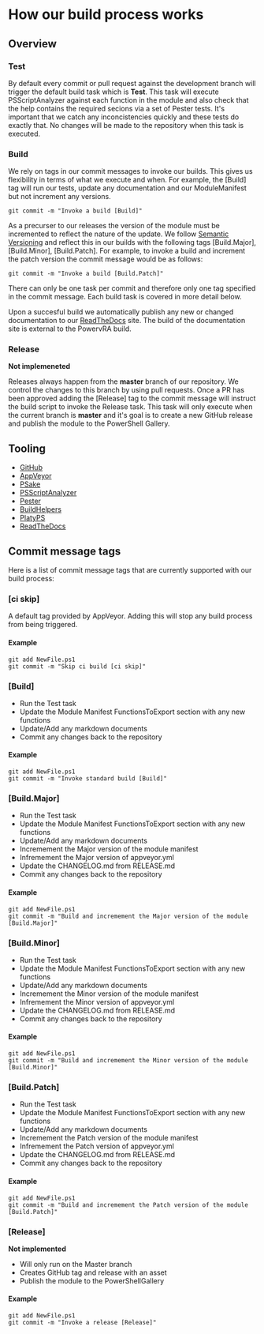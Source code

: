 # How our build process works

## Overview

### Test
By default every commit or pull request against the development branch will trigger the default build task which is **Test**. This task
will execute PSScriptAnalyzer against each function in the module and also check that the help contains the required secions via a set 
of Pester tests. It's important that we catch any inconcistencies quickly and these tests do exactly that. No changes will be made to 
the repository when this task is executed.

### Build
We rely on tags in our commit messages to invoke our builds. This gives us flexibility in terms of what we execute and when. For example, the
[Build] tag will run our tests, update any documentation and our ModuleManifest but not increment any versions. 

```
git commit -m "Invoke a build [Build]"
``` 

As a precurser to our releases the version of the module must be incremented to reflect the nature of the update. We follow [Semantic Versioning](http://semver.org/) and reflect
this in our builds with the following tags [Build.Major], [Build.Minor], [Build.Patch]. For example, to invoke a build and increment the patch version the commit message
would be as follows:

```
git commit -m "Invoke a build [Build.Patch]"
``` 

There can only be one task per commit and therefore only one tag specified in the commit message. Each build task is covered in more detail below.

Upon a succesful build we automatically publish any new or changed documentation to our [ReadTheDocs](https://powervra.readthedocs.io/en/latest/) site. The build of the
documentation site is external to the PowervRA build.

### Release

**Not implemeneted**

Releases always happen from the **master** branch of our repository. We control the changes to this branch by using pull requests. Once a PR has been approved adding the 
[Release] tag to the commit message will instruct the build script to invoke the Release task. This task will only execute when the current branch is **master** and it's goal
is to create a new GitHub release and publish the module to the PowerShell Gallery.

## Tooling

* [GitHub](https://github.com/jakkulabs/PowervRA)
* [AppVeyor](https://appveyor.com)
* [PSake](https://github.com/psake/psake)
* [PSScriptAnalyzer](https://github.com/PowerShell/PSScriptAnalyzer)
* [Pester](https://github.com/pester/Pester)
* [BuildHelpers](https://github.com/RamblingCookieMonster/BuildHelpers)
* [PlatyPS](https://github.com/PowerShell/platyPS)
* [ReadTheDocs](https://readthedocs.org/)

## Commit message tags

Here is a list of commit message tags that are currently supported with our build process:

### [ci skip]
A default tag provided by AppVeyor. Adding this will stop any build process from being triggered.

#### Example
```
git add NewFile.ps1
git commit -m "Skip ci build [ci skip]"
```

### [Build]

* Run the Test task
* Update the Module Manifest FunctionsToExport section with any new functions
* Update/Add any markdown documents
* Commit any changes back to the repository

#### Example
```
git add NewFile.ps1
git commit -m "Invoke standard build [Build]"
```

### [Build.Major]

* Run the Test task
* Update the Module Manifest FunctionsToExport section with any new functions
* Update/Add any markdown documents
* Incremement the Major version of the module manifest
* Infremement the Major version of appveyor.yml
* Update the CHANGELOG.md from RELEASE.md
* Commit any changes back to the repository

#### Example
```
git add NewFile.ps1
git commit -m "Build and incremement the Major version of the module [Build.Major]"
```

### [Build.Minor]

* Run the Test task
* Update the Module Manifest FunctionsToExport section with any new functions
* Update/Add any markdown documents
* Incremement the Minor version of the module manifest
* Infremement the Minor version of appveyor.yml
* Update the CHANGELOG.md from RELEASE.md
* Commit any changes back to the repository

#### Example
```
git add NewFile.ps1
git commit -m "Build and incremement the Minor version of the module [Build.Minor]"
```

### [Build.Patch]

* Run the Test task
* Update the Module Manifest FunctionsToExport section with any new functions
* Update/Add any markdown documents
* Incremement the Patch version of the module manifest
* Infremement the Patch version of appveyor.yml
* Update the CHANGELOG.md from RELEASE.md
* Commit any changes back to the repository

#### Example
```
git add NewFile.ps1
git commit -m "Build and incremement the Patch version of the module [Build.Patch]"
```

### [Release]

**Not implemented**

* Will only run on the Master branch
* Creates GitHub tag and release with an asset
* Publish the module to the PowerShellGallery

#### Example
```
git add NewFile.ps1
git commit -m "Invoke a release [Release]"
```
